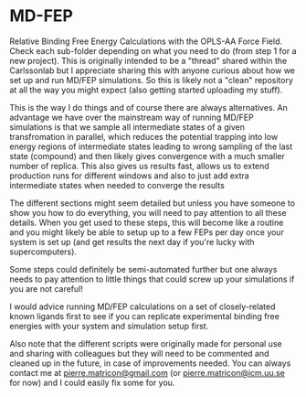 # MD-FEP

Relative Binding Free Energy Calculations with the OPLS-AA Force Field. Check each sub-folder depending on what you need to do (from step 1 for a new project). This is originally intended to be a "thread" shared within the Carlssonlab but I appreciate sharing this with anyone curious about how we set up and run MD/FEP simulations. So this is likely not a "clean" repository at all the way you might expect (also getting started uploading my stuff).

This is the way I do things and of course there are always alternatives. An advantage we have over the mainstream way of running MD/FEP simulations is that we sample all intermediate states of a given transfromation in parallel, which reduces the potential trapping into low energy regions of intermediate states leading to wrong sampling of the last state (compound) and then likely gives convergence with a much smaller number of replica. This also gives us results fast, allows us to extend production runs for different windows and also to just add extra intermediate states when needed to converge the results

The different sections might seem detailed but unless you have someone to show you how to do everything, you will need to pay attention to all these details. When you get used to these steps, this will become like a routine and you might likely be able to setup up to a few FEPs per day once your system is set up (and get results the next day if you're lucky with supercomputers).

Some steps could definitely be semi-automated further but one always needs to pay attention to little things that could screw up your simulations if you are not careful!

I would advice running MD/FEP calculations on a set of closely-related known ligands first to see if you can replicate experimental binding free energies with your system and simulation setup first.

Also note that the different scripts were originally made for personal use and sharing with colleagues but they will need to be commented and cleaned up in the future, in case of improvements needed. You can always contact me at pierre.matricon@gmail.com (or pierre.matricon@icm.uu.se for now) and I could easily fix some for you.

